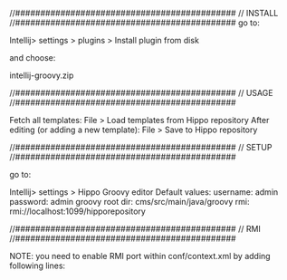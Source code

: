 //############################################
// INSTALL
//############################################
go to:

Intellij> settings > plugins > Install plugin from disk

and choose:

intellij-groovy.zip


//############################################
// USAGE
//############################################

Fetch all templates:
File  > Load templates from Hippo repository
After editing (or adding a new template):
File >  Save to Hippo repository



//############################################
// SETUP
//############################################

go to:

Intellij> settings > Hippo Groovy editor
Default values:
username: admin
password: admin
groovy root dir: cms/src/main/java/groovy
rmi: rmi://localhost:1099/hipporepository


//############################################
// RMI
//############################################

NOTE: you need to enable RMI port within conf/context.xml   by adding following lines:

<Parameter name="start-remote-server" value="true" override="false"/>
<Parameter name="repository-address" value="rmi://127.0.0.1:1099/hipporepository" override="false"/>